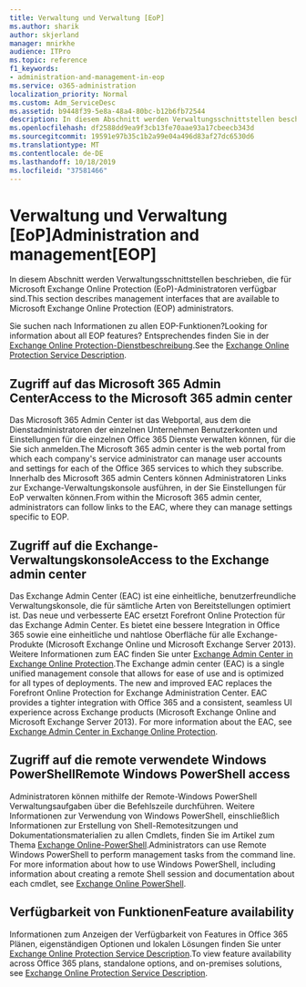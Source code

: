 ```yaml
---
title: Verwaltung und Verwaltung [EoP]
ms.author: sharik
author: skjerland
manager: mnirkhe
audience: ITPro
ms.topic: reference
f1_keywords:
- administration-and-management-in-eop
ms.service: o365-administration
localization_priority: Normal
ms.custom: Adm_ServiceDesc
ms.assetid: b9448f39-5e8a-48a4-80bc-b12b6fb72544
description: In diesem Abschnitt werden Verwaltungsschnittstellen beschrieben, die für Microsoft Exchange Online Protection (EoP)-Administratoren verfügbar sind.
ms.openlocfilehash: df2588dd9ea9f3cb13fe70aae93a17cbeecb343d
ms.sourcegitcommit: 19591e97b35c1b2a99e04a496d83af27dc6530d6
ms.translationtype: MT
ms.contentlocale: de-DE
ms.lasthandoff: 10/18/2019
ms.locfileid: "37581466"
---
```

# <a name="administration-and-managementeop"></a><span data-ttu-id="7978f-103">Verwaltung und Verwaltung [EoP]</span><span class="sxs-lookup"><span data-stu-id="7978f-103">Administration and management[EOP]</span></span>

<span data-ttu-id="7978f-104">In diesem Abschnitt werden Verwaltungsschnittstellen beschrieben, die für Microsoft Exchange Online Protection (EoP)-Administratoren verfügbar sind.</span><span class="sxs-lookup"><span data-stu-id="7978f-104">This section describes management interfaces that are available to Microsoft Exchange Online Protection (EOP) administrators.</span></span>
  
<span data-ttu-id="7978f-105">Sie suchen nach Informationen zu allen EOP-Funktionen?</span><span class="sxs-lookup"><span data-stu-id="7978f-105">Looking for information about all EOP features?</span></span> <span data-ttu-id="7978f-106">Entsprechendes finden Sie in der [Exchange Online Protection-Dienstbeschreibung](exchange-online-protection-service-description.md).</span><span class="sxs-lookup"><span data-stu-id="7978f-106">See the [Exchange Online Protection Service Description](exchange-online-protection-service-description.md).</span></span>
  
## <a name="access-to-the-microsoft-365-admin-center"></a><span data-ttu-id="7978f-107">Zugriff auf das Microsoft 365 Admin Center</span><span class="sxs-lookup"><span data-stu-id="7978f-107">Access to the Microsoft 365 admin center</span></span>

<span data-ttu-id="7978f-108">Das Microsoft 365 Admin Center ist das Webportal, aus dem die Dienstadministratoren der einzelnen Unternehmen Benutzerkonten und Einstellungen für die einzelnen Office 365 Dienste verwalten können, für die Sie sich anmelden.</span><span class="sxs-lookup"><span data-stu-id="7978f-108">The Microsoft 365 admin center is the web portal from which each company's service administrator can manage user accounts and settings for each of the Office 365 services to which they subscribe.</span></span> <span data-ttu-id="7978f-109">Innerhalb des Microsoft 365 admin Centers können Administratoren Links zur Exchange-Verwaltungskonsole ausführen, in der Sie Einstellungen für EoP verwalten können.</span><span class="sxs-lookup"><span data-stu-id="7978f-109">From within the Microsoft 365 admin center, administrators can follow links to the EAC, where they can manage settings specific to EOP.</span></span>
  
## <a name="access-to-the-exchange-admin-center"></a><span data-ttu-id="7978f-110">Zugriff auf die Exchange-Verwaltungskonsole</span><span class="sxs-lookup"><span data-stu-id="7978f-110">Access to the Exchange admin center</span></span>

<span data-ttu-id="7978f-p103">Das Exchange Admin Center (EAC) ist eine einheitliche, benutzerfreundliche Verwaltungskonsole, die für sämtliche Arten von Bereitstellungen optimiert ist. Das neue und verbesserte EAC ersetzt Forefront Online Protection für das Exchange Admin Center. Es bietet eine bessere Integration in Office 365 sowie eine einheitliche und nahtlose Oberfläche für alle Exchange-Produkte (Microsoft Exchange Online und Microsoft Exchange Server 2013). Weitere Informationen zum EAC finden Sie unter [Exchange Admin Center in Exchange Online Protection](https://go.microsoft.com/fwlink/p/?LinkId=282381).</span><span class="sxs-lookup"><span data-stu-id="7978f-p103">The Exchange admin center (EAC) is a single unified management console that allows for ease of use and is optimized for all types of deployments. The new and improved EAC replaces the Forefront Online Protection for Exchange Administration Center. EAC provides a tighter integration with Office 365 and a consistent, seamless UI experience across Exchange products (Microsoft Exchange Online and Microsoft Exchange Server 2013). For more information about the EAC, see [Exchange Admin Center in Exchange Online Protection](https://go.microsoft.com/fwlink/p/?LinkId=282381).</span></span>
  
## <a name="remote-windows-powershell-access"></a><span data-ttu-id="7978f-115">Zugriff auf die remote verwendete Windows PowerShell</span><span class="sxs-lookup"><span data-stu-id="7978f-115">Remote Windows PowerShell access</span></span>

 <span data-ttu-id="7978f-p104">Administratoren können mithilfe der Remote-Windows PowerShell Verwaltungsaufgaben über die Befehlszeile durchführen. Weitere Informationen zur Verwendung von Windows PowerShell, einschließlich Informationen zur Erstellung von Shell-Remotesitzungen und Dokumentationsmaterialien zu allen Cmdlets, finden Sie im Artikel zum Thema [Exchange Online-PowerShell](https://go.microsoft.com/fwlink/p/?LinkId=282266).</span><span class="sxs-lookup"><span data-stu-id="7978f-p104">Administrators can use Remote Windows PowerShell to perform management tasks from the command line. For more information about how to use Windows PowerShell, including information about creating a remote Shell session and documentation about each cmdlet, see [Exchange Online PowerShell](https://go.microsoft.com/fwlink/p/?LinkId=282266).</span></span>
  
## <a name="feature-availability"></a><span data-ttu-id="7978f-118">Verfügbarkeit von Funktionen</span><span class="sxs-lookup"><span data-stu-id="7978f-118">Feature availability</span></span>

<span data-ttu-id="7978f-119">Informationen zum Anzeigen der Verfügbarkeit von Features in Office 365 Plänen, eigenständigen Optionen und lokalen Lösungen finden Sie unter [Exchange Online Protection Service Description](exchange-online-protection-service-description.md).</span><span class="sxs-lookup"><span data-stu-id="7978f-119">To view feature availability across Office 365 plans, standalone options, and on-premises solutions, see [Exchange Online Protection Service Description](exchange-online-protection-service-description.md).</span></span>
  
